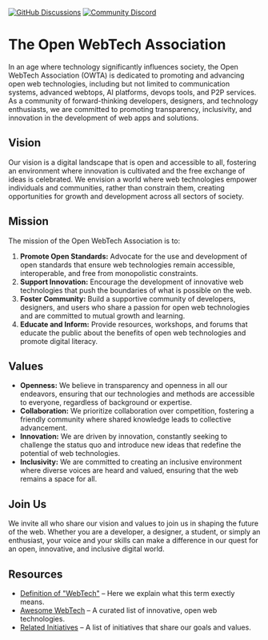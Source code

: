 [![GitHub Discussions](https://img.shields.io/github/discussions/open-webtech/.github.svg?logo=github&logoColor=white)](https://github.com/orgs/open-webtech/discussions)
[![Community Discord](https://img.shields.io/discord/1232848386080899083?label=Discord&labelColor=5865F2&logo=discord&logoColor=white)](https://discord.gg/uWQrByVyNA)

# The Open WebTech Association

In an age where technology significantly influences society, the Open WebTech Association (OWTA) is dedicated to promoting and advancing open web technologies, including but not limited to communication systems, advanced webtops, AI platforms, devops tools, and P2P services. As a community of forward-thinking developers, designers, and technology enthusiasts, we are committed to promoting transparency, inclusivity, and innovation in the development of web apps and solutions.

## Vision

Our vision is a digital landscape that is open and accessible to all, fostering an environment where innovation is cultivated and the free exchange of ideas is celebrated. We envision a world where web technologies empower individuals and communities, rather than constrain them, creating opportunities for growth and development across all sectors of society.

## Mission

The mission of the Open WebTech Association is to:

1. **Promote Open Standards:** Advocate for the use and development of open standards that ensure web technologies remain accessible, interoperable, and free from monopolistic constraints.
2. **Support Innovation:** Encourage the development of innovative web technologies that push the boundaries of what is possible on the web.
3. **Foster Community:** Build a supportive community of developers, designers, and users who share a passion for open web technologies and are committed to mutual growth and learning.
4. **Educate and Inform:** Provide resources, workshops, and forums that educate the public about the benefits of open web technologies and promote digital literacy.

## Values

- **Openness:** We believe in transparency and openness in all our endeavors, ensuring that our technologies and methods are accessible to everyone, regardless of background or expertise.
- **Collaboration:** We prioritize collaboration over competition, fostering a friendly community where shared knowledge leads to collective advancement.
- **Innovation:** We are driven by innovation, constantly seeking to challenge the status quo and introduce new ideas that redefine the potential of web technologies.
- **Inclusivity:** We are committed to creating an inclusive environment where diverse voices are heard and valued, ensuring that the web remains a space for all.

## Join Us

We invite all who share our vision and values to join us in shaping the future of the web. Whether you are a developer, a designer, a student, or simply an enthusiast, your voice and your skills can make a difference in our quest for an open, innovative, and inclusive digital world.

## Resources

- [Definition of "WebTech"](https://github.com/open-webtech/owta-publications/blob/main/meta/webtech-definition.md) – Here we explain what this term exectly means.
- [Awesome WebTech](https://github.com/open-webtech/awesome-webtech#readme) – A curated list of innovative, open web technologies.
- [Related Initiatives](https://github.com/open-webtech/owta-publications/blob/main/meta/related-initiatives.md) – A list of initiatives that share our goals and values.
